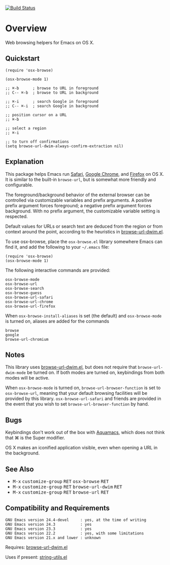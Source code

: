 [![Build Status](https://secure.travis-ci.org/rolandwalker/osx-browse.png?branch=master)](http://travis-ci.org/rolandwalker/osx-browse)

# Overview

Web browsing helpers for Emacs on OS X.

## Quickstart

```elisp
(require 'osx-browse)
 
(osx-browse-mode 1)
 
;; ⌘-b      ; browse to URL in foreground
;; C-- ⌘-b  ; browse to URL in background
 
;; ⌘-i      ; search Google in foreground
;; C-- ⌘-i  ; search Google in background
 
;; position cursor on a URL
;; ⌘-b
 
;; select a region
;; ⌘-i
 
;; to turn off confirmations
(setq browse-url-dwim-always-confirm-extraction nil)
```

## Explanation

This package helps Emacs run [Safari](http://www.apple.com/safari), [Google Chrome](http://www.google.com/chrome), and [Firefox](http://www.mozilla.org/firefox)
on OS X.  It is similar to the built-in `browse-url`, but is
somewhat more friendly and configurable.

The foreground/background behavior of the external browser can
be controlled via customizable variables and prefix arguments.
A positive prefix argument forces foreground; a negative prefix
argument forces background.  With no prefix argument, the
customizable variable setting is respected.

Default values for URLs or search text are deduced from the region
or from context around the point, according to the heuristics in
[browse-url-dwim.el](http://github.com/rolandwalker/browse-url-dwim).

To use osx-browse, place the `osx-browse.el` library somewhere
Emacs can find it, and add the following to your `~/.emacs` file:

```elisp
(require 'osx-browse)
(osx-browse-mode 1)
```

The following interactive commands are provided:

	osx-browse-mode
	osx-browse-url
	osx-browse-search
	osx-browse-guess
	osx-browse-url-safari
	osx-browse-url-chrome
	osx-browse-url-firefox

When `osx-browse-install-aliases` is set (the default) and
`osx-browse-mode` is turned on, aliases are added for the commands

	browse
	google
	browse-url-chromium

## Notes

This library uses [browse-url-dwim.el](http://github.com/rolandwalker/browse-url-dwim), but does not require that
`browse-url-dwim-mode` be turned on.  If both modes are turned
on, keybindings from both modes will be active.

When `osx-browse-mode` is turned on, `browse-url-browser-function`
is set to `osx-browse-url`, meaning that your default browsing
facilities will be provided by this library.  `osx-browse-url-safari`
and friends are provided in the event that you wish to set
`browse-url-browser-function` by hand.

## Bugs

Keybindings don't work out of the box with [Aquamacs](http://aquamacs.org/), which
does not think that ⌘ is the Super modifier.

OS X makes an iconified application visible, even when opening
a URL in the background.

## See Also

* <kbd>M-x</kbd> <kbd>customize-group</kbd> <kbd>RET</kbd> <kbd>osx-browse</kbd> <kbd>RET</kbd>
* <kbd>M-x</kbd> <kbd>customize-group</kbd> <kbd>RET</kbd> <kbd>browse-url-dwim</kbd> <kbd>RET</kbd>
* <kbd>M-x</kbd> <kbd>customize-group</kbd> <kbd>RET</kbd> <kbd>browse-url</kbd> <kbd>RET</kbd>

## Compatibility and Requirements

	GNU Emacs version 24.4-devel     : yes, at the time of writing
	GNU Emacs version 24.3           : yes
	GNU Emacs version 23.3           : yes
	GNU Emacs version 22.2           : yes, with some limitations
	GNU Emacs version 21.x and lower : unknown

Requires: [browse-url-dwim.el](http://github.com/rolandwalker/browse-url-dwim)

Uses if present: [string-utils.el](http://github.com/rolandwalker/string-utils)
